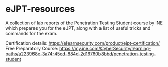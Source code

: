 # eJPT-resources
A collection of lab reports of the Penetration Testing Student course by INE which prepares you for the eJPT, along with a list of useful tricks and commands for the exam.

Certification details: https://elearnsecurity.com/product/ejpt-certification/
Free Preparatory Course: https://my.ine.com/CyberSecurity/learning-paths/a223968e-3a74-45ed-884d-2d16760b8bbd/penetration-testing-student
